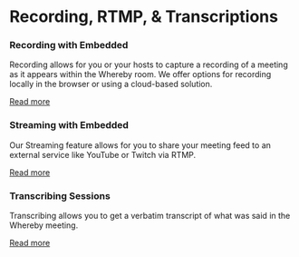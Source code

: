 # Recording, RTMP, & Transcriptions

### Recording with Embedded

Recording allows for you or your hosts to capture a recording of a meeting as it appears within the Whereby room. We offer options for recording locally in the browser or using a cloud-based solution.

[Read more](recording-with-embedded/)

### Streaming with Embedded

Our Streaming feature allows for you to share your meeting feed to an external service like YouTube or Twitch via RTMP.

[Read more](streaming-with-embedded.md)

### Transcribing Sessions

Transcribing allows you to get a verbatim transcript of what was said in the Whereby meeting.

[Read more](transcribing-sessions.md)
